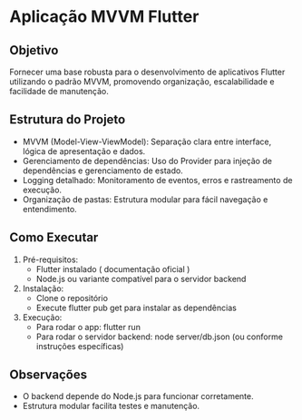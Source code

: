 # Aplicação MVVM Flutter
## Objetivo
Fornecer uma base robusta para o desenvolvimento de aplicativos Flutter utilizando o padrão MVVM, promovendo organização, escalabilidade e facilidade de manutenção.

## Estrutura do Projeto
- MVVM (Model-View-ViewModel): Separação clara entre interface, lógica de apresentação e dados.
- Gerenciamento de dependências: Uso do Provider para injeção de dependências e gerenciamento de estado.
- Logging detalhado: Monitoramento de eventos, erros e rastreamento de execução.
- Organização de pastas: Estrutura modular para fácil navegação e entendimento.
## Como Executar
1. Pré-requisitos:
   - Flutter instalado ( documentação oficial )
   - Node.js ou variante compatível para o servidor backend
2. Instalação:
   - Clone o repositório
   - Execute flutter pub get para instalar as dependências
3. Execução:
   - Para rodar o app: flutter run
   - Para rodar o servidor backend: node server/db.json (ou conforme instruções específicas)
## Observações
- O backend depende do Node.js para funcionar corretamente.
- Estrutura modular facilita testes e manutenção.
